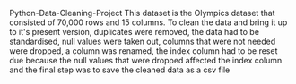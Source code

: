 Python-Data-Cleaning-Project
This dataset is the Olympics dataset that consisted of 70,000 rows and 15 columns. To clean the data and bring it up to it's present version, duplicates were removed, the data had to be standardised, null values were taken out, columns that were not needed were dropped, a column was renamed, the index column had to be reset due because the null values that were dropped affected the index column and the final step was to save the cleaned data as a csv file
